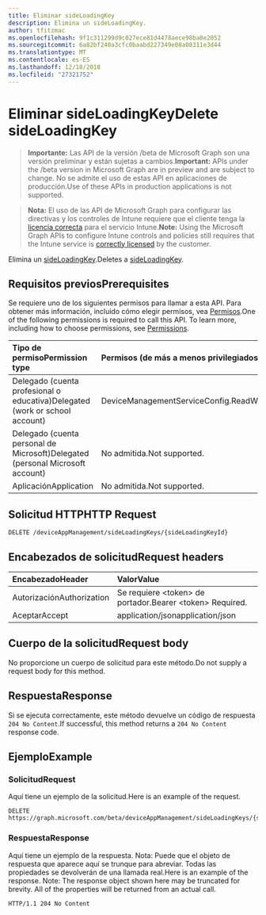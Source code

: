 ```yaml
---
title: Eliminar sideLoadingKey
description: Elimina un sideLoadingKey.
author: tfitzmac
ms.openlocfilehash: 9f1c311299d9c027ece81d4478aece98ba0e2052
ms.sourcegitcommit: 6a82bf240a3cfc0baabd227349e08a08311e3d44
ms.translationtype: MT
ms.contentlocale: es-ES
ms.lasthandoff: 12/18/2018
ms.locfileid: "27321752"
---
```

# <a name="delete-sideloadingkey"></a><span data-ttu-id="b793e-103">Eliminar sideLoadingKey</span><span class="sxs-lookup"><span data-stu-id="b793e-103">Delete sideLoadingKey</span></span>

> <span data-ttu-id="b793e-104">**Importante:** Las API de la versión /beta de Microsoft Graph son una versión preliminar y están sujetas a cambios.</span><span class="sxs-lookup"><span data-stu-id="b793e-104">**Important:** APIs under the /beta version in Microsoft Graph are in preview and are subject to change.</span></span> <span data-ttu-id="b793e-105">No se admite el uso de estas API en aplicaciones de producción.</span><span class="sxs-lookup"><span data-stu-id="b793e-105">Use of these APIs in production applications is not supported.</span></span>

> <span data-ttu-id="b793e-106">**Nota:** El uso de las API de Microsoft Graph para configurar las directivas y los controles de Intune requiere que el cliente tenga la [licencia correcta](https://go.microsoft.com/fwlink/?linkid=839381) para el servicio Intune.</span><span class="sxs-lookup"><span data-stu-id="b793e-106">**Note:** Using the Microsoft Graph APIs to configure Intune controls and policies still requires that the Intune service is [correctly licensed](https://go.microsoft.com/fwlink/?linkid=839381) by the customer.</span></span>

<span data-ttu-id="b793e-107">Elimina un [sideLoadingKey](../resources/intune-onboarding-sideloadingkey.md).</span><span class="sxs-lookup"><span data-stu-id="b793e-107">Deletes a [sideLoadingKey](../resources/intune-onboarding-sideloadingkey.md).</span></span>
## <a name="prerequisites"></a><span data-ttu-id="b793e-108">Requisitos previos</span><span class="sxs-lookup"><span data-stu-id="b793e-108">Prerequisites</span></span>
<span data-ttu-id="b793e-p102">Se requiere uno de los siguientes permisos para llamar a esta API. Para obtener más información, incluido cómo elegir permisos, vea [Permisos](/graph/permissions-reference).</span><span class="sxs-lookup"><span data-stu-id="b793e-p102">One of the following permissions is required to call this API. To learn more, including how to choose permissions, see [Permissions](/graph/permissions-reference).</span></span>

|<span data-ttu-id="b793e-111">Tipo de permiso</span><span class="sxs-lookup"><span data-stu-id="b793e-111">Permission type</span></span>|<span data-ttu-id="b793e-112">Permisos (de más a menos privilegiados)</span><span class="sxs-lookup"><span data-stu-id="b793e-112">Permissions (from most to least privileged)</span></span>|
|:---|:---|
|<span data-ttu-id="b793e-113">Delegado (cuenta profesional o educativa)</span><span class="sxs-lookup"><span data-stu-id="b793e-113">Delegated (work or school account)</span></span>|<span data-ttu-id="b793e-114">DeviceManagementServiceConfig.ReadWrite.All</span><span class="sxs-lookup"><span data-stu-id="b793e-114">DeviceManagementServiceConfig.ReadWrite.All</span></span>|
|<span data-ttu-id="b793e-115">Delegado (cuenta personal de Microsoft)</span><span class="sxs-lookup"><span data-stu-id="b793e-115">Delegated (personal Microsoft account)</span></span>|<span data-ttu-id="b793e-116">No admitida.</span><span class="sxs-lookup"><span data-stu-id="b793e-116">Not supported.</span></span>|
|<span data-ttu-id="b793e-117">Aplicación</span><span class="sxs-lookup"><span data-stu-id="b793e-117">Application</span></span>|<span data-ttu-id="b793e-118">No admitida.</span><span class="sxs-lookup"><span data-stu-id="b793e-118">Not supported.</span></span>|

## <a name="http-request"></a><span data-ttu-id="b793e-119">Solicitud HTTP</span><span class="sxs-lookup"><span data-stu-id="b793e-119">HTTP Request</span></span>
<!-- {
  "blockType": "ignored"
}
-->
``` http
DELETE /deviceAppManagement/sideLoadingKeys/{sideLoadingKeyId}
```

## <a name="request-headers"></a><span data-ttu-id="b793e-120">Encabezados de solicitud</span><span class="sxs-lookup"><span data-stu-id="b793e-120">Request headers</span></span>
|<span data-ttu-id="b793e-121">Encabezado</span><span class="sxs-lookup"><span data-stu-id="b793e-121">Header</span></span>|<span data-ttu-id="b793e-122">Valor</span><span class="sxs-lookup"><span data-stu-id="b793e-122">Value</span></span>|
|:---|:---|
|<span data-ttu-id="b793e-123">Autorización</span><span class="sxs-lookup"><span data-stu-id="b793e-123">Authorization</span></span>|<span data-ttu-id="b793e-124">Se requiere &lt;token&gt; de portador.</span><span class="sxs-lookup"><span data-stu-id="b793e-124">Bearer &lt;token&gt; Required.</span></span>|
|<span data-ttu-id="b793e-125">Aceptar</span><span class="sxs-lookup"><span data-stu-id="b793e-125">Accept</span></span>|<span data-ttu-id="b793e-126">application/json</span><span class="sxs-lookup"><span data-stu-id="b793e-126">application/json</span></span>|

## <a name="request-body"></a><span data-ttu-id="b793e-127">Cuerpo de la solicitud</span><span class="sxs-lookup"><span data-stu-id="b793e-127">Request body</span></span>
<span data-ttu-id="b793e-128">No proporcione un cuerpo de solicitud para este método.</span><span class="sxs-lookup"><span data-stu-id="b793e-128">Do not supply a request body for this method.</span></span>

## <a name="response"></a><span data-ttu-id="b793e-129">Respuesta</span><span class="sxs-lookup"><span data-stu-id="b793e-129">Response</span></span>
<span data-ttu-id="b793e-130">Si se ejecuta correctamente, este método devuelve un código de respuesta `204 No Content`.</span><span class="sxs-lookup"><span data-stu-id="b793e-130">If successful, this method returns a `204 No Content` response code.</span></span>

## <a name="example"></a><span data-ttu-id="b793e-131">Ejemplo</span><span class="sxs-lookup"><span data-stu-id="b793e-131">Example</span></span>
### <a name="request"></a><span data-ttu-id="b793e-132">Solicitud</span><span class="sxs-lookup"><span data-stu-id="b793e-132">Request</span></span>
<span data-ttu-id="b793e-133">Aquí tiene un ejemplo de la solicitud.</span><span class="sxs-lookup"><span data-stu-id="b793e-133">Here is an example of the request.</span></span>
``` http
DELETE https://graph.microsoft.com/beta/deviceAppManagement/sideLoadingKeys/{sideLoadingKeyId}
```

### <a name="response"></a><span data-ttu-id="b793e-134">Respuesta</span><span class="sxs-lookup"><span data-stu-id="b793e-134">Response</span></span>
<span data-ttu-id="b793e-p103">Aquí tiene un ejemplo de la respuesta. Nota: Puede que el objeto de respuesta que aparece aquí se trunque para abreviar. Todas las propiedades se devolverán de una llamada real.</span><span class="sxs-lookup"><span data-stu-id="b793e-p103">Here is an example of the response. Note: The response object shown here may be truncated for brevity. All of the properties will be returned from an actual call.</span></span>
``` http
HTTP/1.1 204 No Content
```





